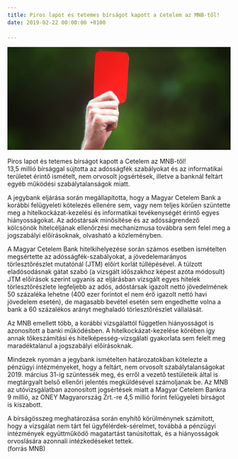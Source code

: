 ```yaml
---
title: Piros lapot és tetemes bírságot kapott a Cetelem az MNB-től!
date: 2019-02-22 00:00:00 +0100

---
```

![](/uploads/2.jpg)

Piros lapot és tetemes bírságot kapott a Cetelem az MNB-től!  
13,5 millió bírsággal sújtotta az adósságfék szabályokat és az informatikai területet érintő ismételt, nem orvosolt jogsértések, illetve a banknál feltárt egyéb működési szabálytalanságok miatt.

A jegybank eljárása során megállapította, hogy a Magyar Cetelem Bank a korábbi felügyeleti kötelezés ellenére sem, vagy nem teljes körűen szüntette meg a hitelkockázat-kezelési és informatikai tevékenységét érintő egyes hiányosságokat. Az adóstársak minősítése és az adósságrendező kölcsönök hitelcéljának ellenőrzési mechanizmusa továbbra sem felel meg a jogszabályi előírásoknak, olvasható a közleményben.

A Magyar Cetelem Bank hitelkihelyezése során számos esetben ismételten megsértette az adósságfék-szabályokat, a jövedelemarányos törlesztőrészlet mutatónál (JTM) előírt korlát túllépésével. A túlzott eladósodásnak gátat szabó (a vizsgált időszakhoz képest azóta módosult) JTM előírások szerint ugyanis az eljárásban vizsgált egyes hitelek törlesztőrészlete legfeljebb az adós, adóstársak igazolt nettó jövedelmének 50 százaléka lehetne (400 ezer forintot el nem érő igazolt nettó havi jövedelem esetén), de magasabb bevétel esetén sem engedhette volna a bank a 60 százalékos arányt meghaladó törlesztőrészlet vállalását.

Az MNB emellett több, a korábbi vizsgálattól független hiányosságot is azonosított a banki működésben. A hitelkockázat-kezelése körében így annak tőkeszámítási és hitelképesség-vizsgálati gyakorlata sem felelt meg maradéktalanul a jogszabályi előírásoknak.

Mindezek nyomán a jegybank ismételten határozatokban kötelezte a pénzügyi intézményeket, hogy a feltárt, nem orvosolt szabálytalanságokat 2019. március 31-ig szüntessék meg, és erről a vezető testületeik által is megtárgyalt belső ellenőri jelentés megküldésével számoljanak be. Az MNB az utóvizsgálatban azonosított jogsértések miatt a Magyar Cetelem Bankra 9 millió, az ONEY Magyarország Zrt.-re 4,5 millió forint felügyeleti bírságot is kiszabott.

A bírságösszeg meghatározása során enyhítő körülménynek számított, hogy a vizsgálat nem tárt fel ügyfélérdek-sérelmet, továbbá a pénzügyi intézmények együttműködő magatartást tanúsítottak, és a hiányosságok orvoslására azonnali intézkedéseket tettek.  
(forrás MNB)